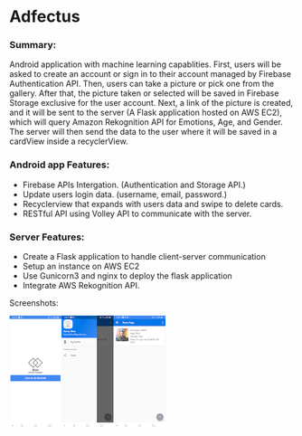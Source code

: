 # Adfectus

### Summary:

Android application with machine learning capablities.
First, users will be asked to create an account or sign in to their account managed by Firebase Authentication API.
Then, users can take a picture or pick one from the gallery.
After that, the picture taken or selected will be saved in Firebase Storage exclusive for the user account.
Next, a link of the picture is created, and it will be sent to the server (A Flask application hosted on AWS EC2),
which will query Amazon Rekognition API for Emotions, Age, and Gender.
The server will then send the data to the user where it will be saved in a cardView inside a recyclerView.

### Android app Features:
* Firebase APIs Intergation. (Authentication and Storage API.)
* Update users login data. (username, email, password.)
* Recyclerview that expands with users data and swipe to delete cards.
* RESTful API using Volley API to communicate with the server.

### Server Features:
* Create a Flask application to handle client-server communication
* Setup an instance on AWS EC2
* Use Gunicorn3 and nginx to deploy the flask application
* Integrate AWS Rekognition API.

Screenshots:


![GitHub Logo](/main.png)![GitHub Logo](/drawer.png)![GitHub Logo](/homepage.png)
